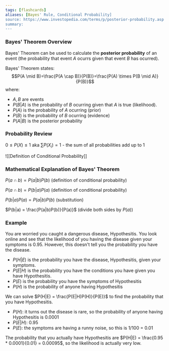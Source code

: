 ```yaml
---
tags: [flashcards]
aliases: [Bayes' Rule, Conditional Probability]
source: https://www.investopedia.com/terms/p/posterior-probability.asp
summary:
---
```


### Bayes' Theorem Overview
Bayes' Theorem can be used to calculate the **posterior probability** of an event (the probability that event $A$ ocurrs given that event $B$ has ocurred).

Bayes' Theorem states:
$$P(A \mid B)=\frac{P(A \cap B)}{P(B)}=\frac{P(A) \times P(B \mid A)}{P(B)}$$
where:
- $A, B$ are events
- $P(B|A)$ is the probability of $B$ ocurring given that $A$ is true (likelihood).
- $P(A)$ is the probability of $A$ ocurring (prior)
- $P(B)$ is the probability of $B$ ocurring (evidence)
- $P(A|B)$ is the posterior probability 

### Probability Review
$0 \leq P(X) \leq 1$ aka $\sum P(X_i) = 1$ - the sum of all probabilities add up to 1

![[Definition of Conditional Probability]]

### Mathematical Explanation of Bayes' Theorem
$P(a \cap b) = P(a|b)P(b)$ (definition of conditional probability)

$P(a \cap b) = P(b|a)P(a)$ (definition of conditional probability)

$P(b|a)P(a) = P(a|b)P(b)$ (substitution)

$P(b|a) = \frac{P(a|b)P(b)}{P(a)}$ (divide both sides by $P(a)$)

### Example
You are worried you caught a dangerous disease, Hypothesitis. You look online and see that the likelihood of you having the disease given your symptoms is 0.95. However, this doesn't tell you the probability you have the disease.

- $P(H|E)$ is the probability you have the disease, Hypothesitis, given your symptoms.
- $P(E|H)$ is the probability you have the conditions you have given you have Hypothesitis.
- $P(E)$ is the probability you have the symptoms of Hypothesitis
- $P(H)$ is the probability of anyone having Hypothesitis

We can solve $P(H|E) = \frac{P(E|H)P(H)}{P(E)}$ to find the probability that you have Hypothesitis.

- $P(H)$: it turns out the disease is rare, so the probability of anyone having Hypothesitis is 0.0001
- $P(E|H)$: 0.95
- $P(E)$: the symptoms are having a runny noise, so this is 1/100 = 0.01

The probability that you actually have Hypothesitis are $P(H|E) = \frac{0.95 * 0.0001}{0.01} = 0.00095$, so the likelihood is actually very low.